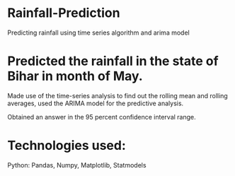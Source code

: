 # Rainfall-Prediction
Predicting rainfall using time series algorithm and arima model

# Predicted the rainfall in the state of Bihar in month of May.

Made use of the time-series analysis to find out the rolling mean and rolling averages, used the ARIMA model for the predictive analysis.

Obtained an answer in the 95 percent confidence interval range.

# Technologies used:
Python: Pandas, Numpy, Matplotlib, Statmodels
